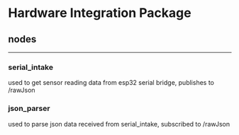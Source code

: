 # Hardware Integration Package

## nodes
---
### serial_intake 
used to get sensor reading data from esp32 serial bridge, publishes to /rawJson
### json_parser
used to parse json data received from serial_intake, subscribed to /rawJson
